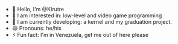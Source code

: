 - 👋 Hello, I'm @Kirutre
- 👀 I am interested in: low-level and video game programming
- 🌱 I am currently developing: a kernel and my graduation project.
- 😄 Pronouns: he/his
- ⚡ Fun fact: I'm in Venezuela, get me out of here please
